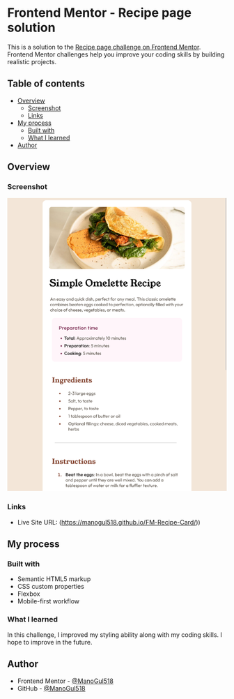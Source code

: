 # Frontend Mentor - Recipe page solution

This is a solution to the [Recipe page challenge on Frontend Mentor](https://www.frontendmentor.io/challenges/recipe-page-KiTsR8QQKm). Frontend Mentor challenges help you improve your coding skills by building realistic projects. 

## Table of contents

- [Overview](#overview)
  - [Screenshot](#screenshot)
  - [Links](#links)
- [My process](#my-process)
  - [Built with](#built-with)
  - [What I learned](#what-i-learned)
- [Author](#author)

## Overview

### Screenshot

![](images/screenshot.png)

### Links

- Live Site URL: (https://manogul518.github.io/FM-Recipe-Card/))

## My process

### Built with

- Semantic HTML5 markup
- CSS custom properties
- Flexbox
- Mobile-first workflow

### What I learned

In this challenge, I improved my styling ability along with my coding skills. I hope to improve in the future.


## Author

- Frontend Mentor - [@ManoGul518](https://www.frontendmentor.io/profile/ManoGul518)
- GitHub - [@ManoGul518](https://github.com/ManoGul518)


